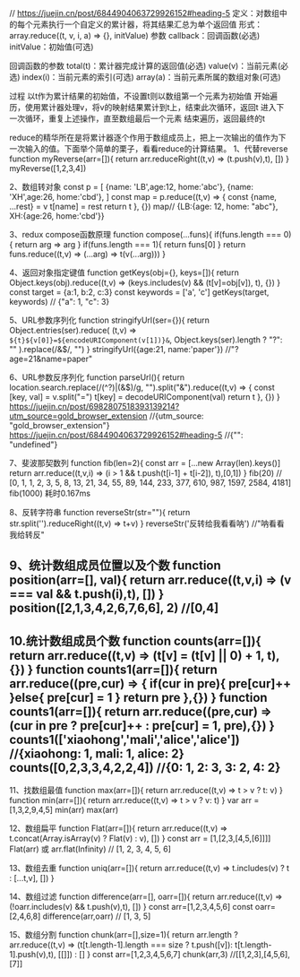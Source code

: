 // https://juejin.cn/post/6844904063729926152#heading-5
定义：对数组中的每个元素执行一个自定义的累计器，将其结果汇总为单个返回值
形式：array.reduce((t, v, i, a) => {}, initValue)
参数
callback：回调函数(必选)
initValue：初始值(可选)

回调函数的参数
total(t)：累计器完成计算的返回值(必选)
value(v)：当前元素(必选)
index(i)：当前元素的索引(可选)
array(a)：当前元素所属的数组对象(可选)

过程
以t作为累计结果的初始值，不设置t则以数组第一个元素为初始值
开始遍历，使用累计器处理v，将v的映射结果累计到t上，结束此次循环，返回t
进入下一次循环，重复上述操作，直至数组最后一个元素
结束遍历，返回最终的t


<!-- 
  ('hey',2+5,'hello')  // 'hello'
  ('hello',a=3+5,a)  // 8
  在js中使用括号包裹任意数量表达式，返回最后一个表达式作为结果
 -->
reduce的精华所在是将累计器逐个作用于数组成员上，把上一次输出的值作为下一次输入的值。下面举个简单的栗子，看看reduce的计算结果。
1、代替reverse
function myReverse(arr=[]){
  return arr.reduceRight((t,v) => (t.push(v),t), [])
}
myReverse([1,2,3,4])

2、数组转对象
 const p = [
   {name: 'LB',age:12, home:'abc'},
   {name: 'XH',age:26, home:'cbd'},
 ]
 const map = p.reduce((t,v) => {
   const {name, ...rest} = v
   t[name] = rest
   return t
 }, {})
map// {LB:{age: 12, home: "abc"}, XH:{age:26, home:'cbd'}}

3、redux compose函数原理
function compose(...funs){
  if(funs.length === 0){
    return arg => arg
  }
  if(funs.length === 1){
    return funs[0]
  }
  return funs.reduce((t,v) => (...arg) => t(v(...arg)))
}

4、返回对象指定键值
function getKeys(obj={}, keys=[]){
  return Object.keys(obj).reduce((t,v) => (keys.includes(v) && (t[v]=obj[v]), t), {})
}
const target = {a:1, b:2, c:3}
const keywords = ['a', 'c']
getKeys(target, keywords) // {"a": 1, "c": 3}

5、URL参数序列化
function stringifyUrl(ser={}){
  return Object.entries(ser).reduce(
    (t,v) => `${t}${v[0]}=${encodeURIComponent(v[1])}&`,
    Object.keys(ser).length ? "?": ""
  ).replace(/&$/, "")
}
stringifyUrl({age:21, name:'paper'})  //"?age=21&name=paper"

6、URL参数反序列化
function parseUrl(){
  return location.search.replace(/(^\?)|(&$)/g, "").split("&").reduce((t,v) => {
    const [key, val] = v.split("=")
    t[key] = decodeURIComponent(val)
    return t
  }, {})
}
https://juejin.cn/post/6982807518393139214?utm_source=gold_browser_extension  //{utm_source: "gold_browser_extension"}
https://juejin.cn/post/6844904063729926152#heading-5                          //{"": "undefined"}

7、斐波那契数列
function fib(len=2){
  const arr = [...new Array(len).keys()]
  return arr.reduce((t,v,i) => (i > 1 && t.push(t[i-1] + t[i-2]), t),[0,1])
}
fib(20) // [0, 1, 1, 2, 3, 5, 8, 13, 21, 34, 55, 89, 144, 233, 377, 610, 987, 1597, 2584, 4181]
fib(1000) 耗时0.167ms

8、反转字符串
function reverseStr(str=""){
  return str.split('').reduceRight((t,v) => t+v)
}
reverseStr('反转给我看看呐') //"呐看看我给转反"

9、统计数组成员位置以及个数
function position(arr=[], val){
  return arr.reduce((t,v,i) => (v === val && t.push(i),t), [])
}
position([2,1,3,4,2,6,7,6,6], 2) //[0,4]
----------------------------------------------------------------------------------------
10.统计数组成员个数
function counts(arr=[]){
  return arr.reduce((t,v) => (t[v] = (t[v] || 0) + 1, t), {})
}
function counts1(arr=[]){
  return arr.reduce((pre,cur) => {
    if(cur in pre){
      pre[cur]++
    }else{
      pre[cur] = 1
    }
    return pre
  },{})
}
function counts1(arr=[]){
  return arr.reduce((pre,cur) => (cur in pre ? pre[cur]++ : pre[cur] = 1, pre),{})
}
counts1(['xiaohong','mali','alice','alice']) //{xiaohong: 1, mali: 1, alice: 2}
counts([0,2,3,3,4,2,2,4]) //{0: 1, 2: 3, 3: 2, 4: 2}
----------------------------------------------------------------------------------------
11、找数组最值
function max(arr=[]){
  return arr.reduce((t,v) => t > v ? t: v)
}
function min(arr=[]){
  return arr.reduce((t,v) => t > v ? v: t)
}
var arr = [1,3,2,9,4,5]
min(arr)
max(arr)

12、数组扁平
function Flat(arr=[]){
  return arr.reduce((t,v) => t.concat(Array.isArray(v) ? Flat(v) : v), [])
}
const arr = [1,[2,3,[4,5,[6]]]]
Flat(arr) 或 arr.flat(Infinity) // [1, 2, 3, 4, 5, 6]

13、数组去重
function uniq(arr=[]){
  return arr.reduce((t,v) => t.includes(v) ? t : [...t,v], [])
}

14、数组过滤
function difference(arr=[], oarr=[]){
  return arr.reduce((t,v) => (!oarr.includes(v) && t.push(v),t), [])
}
const arr=[1,2,3,4,5,6]
const oarr=[2,4,6,8]
difference(arr,oarr)  // [1, 3, 5]

15、数组分割
function chunk(arr=[],size=1){
  return arr.length ? arr.reduce((t,v) => (t[t.length-1].length === size ? t.push([v]): t[t.length-1].push(v),t), [[]]) : []
}
const arr=[1,2,3,4,5,6,7]
chunk(arr,3) //[[1,2,3],[4,5,6],[7]]